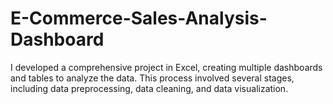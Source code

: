 # E-Commerce-Sales-Analysis-Dashboard
I developed a comprehensive project in Excel, creating multiple dashboards and tables to analyze the data. This process involved several stages, including data preprocessing, data cleaning, and data visualization.
